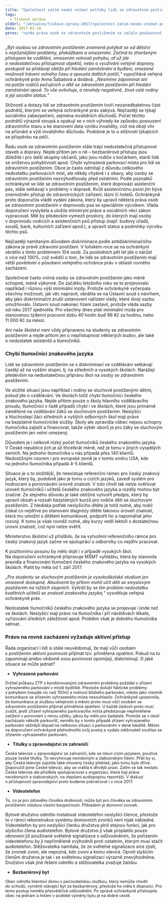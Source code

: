 ```yaml
---
title: "Společnost zatím neumí vnímat potřeby lidí se zdravotním postižením"
tags:
  - Tisková zpráva
oldUrl: "/aktualne/tiskove-zpravy-2017/spolecnost-zatim-neumi-vnimat-potreby-lidi-se-zdravotnim-postizenim"
date: 2017-03-16
perex: "<p>Na práva osob se zdravotním postižením se začalo poukazovat teprve na začátku devadesátých let a od té doby prošla naše společnost významnými změnami v přístupu k lidem se zdravotním postižením. Mnohem častěji jsou aktivně zapojeni do společnosti, studují, vykonávají běžná zaměstnání. Přesto se ukazuje, že stále nedokážeme vnímat jejich odlišné potřeby a nahlížíme na ně pohledem lidí bez postižení. To je důvodem, proč u nás lidé se zdravotním postižením stále čelí překážkám v každodenním životě, a to i v tak klíčových oblastech, jako je vzdělání, zaměstnanost nebo bydlení.</p>"
---
```


<!-- imported from the old website -->

<p><i>„Být osobou se zdravotním postižením znamená potýkat se od dětství s nejrůznějšími problémy, překážkami a omezeními. Začíná to zhoršeným přístupem ke vzdělání, omezením volnosti pohybu, ať už jde o nedostatečnou přístupnost objektů, nebo o využívání veřejné dopravy, postupně se přidávají obtíže při hledání zaměstnání a bydlení, omezené možností trávení volného času a spousta dalších potíží,“</i> vypočítává veřejná ochránkyně práv Anna Šabatová a dodává: <i>„Nesmíme zapomínat ani na potíže rodičů pečujících o dítě se zdravotním postižením při hledání zaměstnání apod. To vše ovlivňuje, a mnohdy negativně, život celé rodiny a její sociální status.“</i></p> <p>Stížnosti a dotazy lidí se zdravotním postižením tvoří nezanedbatelnou část podnětů, kterými se veřejná ochránkyně práv zabývá. Nejčastěji se týkají sociálního zabezpečení, zejména invalidních důchodů. Počet těchto podnětů výrazně stoupá a opakují se v nich výhrady ke způsobu posouzení zdravotního stavu a ke stanovení data vzniku invalidity, což má obojí vliv na přiznání a výši invalidního důchodu. Podobné je to u stížností týkajících se příspěvku na péči.</p> <p>Řadu osob se zdravotním postižením stále trápí nedostatečná přístupnost staveb a dopravy. Nejde přitom jen o ně – bezbariérové přístupy jsou důležité i pro další skupiny občanů, jako jsou rodiče s kočárkem, starší lidé se sníženou pohyblivostí apod. Chybí vyhrazená parkovací místa pro lidi se zdravotním postižením. Obce je často odmítají z důvodu celkového nedostatku parkovacích míst, ale někdy chybně i z obavy, aby osoby se zdravotním postižením nezvýhodňovaly před ostatními. Podle poznatků ochránkyně se lidé se zdravotním postižením, které doprovází asistenční pes, stále setkávají s problémy v dopravě. Kvůli asistenčnímu psovi jim bývá znemožněn přístup do zdravotnických zařízení, lázní či hotelů. Ochránkyně proto doporučila vládě vydání zákona, který by upravil některá práva osob se zdravotním postižením v doprovodu psa se speciálním výcvikem. Vláda doporučení vyslyšela a uložila ministryni práce a sociálních věcí zákon vypracovat. Měl by především vymezit prostory, do kterých mají osoby v doprovodu vodicích a asistenčních psů přístup (např. budovy úřadů, soudů, bank, kulturních zařízení apod.), a upravit status a podmínky výcviku těchto psů.</p> <p>Nejčastěji namítaným důvodem diskriminace podle antidiskriminačního zákona je právě zdravotní postižení. V loňském roce se na ochránkyni obrátilo s tímto problémem 104 osob. Za posledních pět let jde o nárůst o více než 100%, což svědčí o tom, že lidé se zdravotním postižením mají větší povědomí o působení veřejného ochránce práv v oblasti rovného zacházení.</p> <p>Společnost často vnímá osoby se zdravotním postižením jako méně schopné, méně výkonné. Do začátku letošního roku se to projevovalo například i různou výší minimální mzdy. Protože ochránkyně vyčerpala všechny možnosti, jak věc napravit, obrátila se na Ústavní soud s návrhem, aby jako diskriminační zrušil ustanovení nařízení vlády, které dvojí sazbu umožňovalo. Ústavní soud nakonec řízení zastavil, protože vláda sazby od roku 2017 sjednotila. Pro všechny dnes platí minimální mzda pro stanovenou týdenní pracovní dobu 40 hodin buď 66 Kč za hodinu, nebo 11 000 Kč za měsíc.</p> <p>Ani naše školství není vždy připraveno na studenty se zdravotním postižením a nejde přitom jen o nepřístupnost některých budov, ale také o nedostatek asistentů a tlumočníků. </p> <h3>Chybí tlumočníci znakového jazyka</h3> <p>Lidé se zdravotním postižením se s diskriminací ve vzdělávání setkávají častěji až na vyšším stupni, tj. na středních a vysokých školách. Narážejí především na nedostatečnou přípravu škol na osoby se zdravotním postižením.</p> <p>Ve složité situaci jsou například i rodiny se sluchově postiženými dětmi, pokud jde o vzdělávání. Ve školách totiž chybí tlumočníci českého znakového jazyka. Nejde přitom pouze o školy hlavního vzdělávacího proudu, tlumočníci v řadě případů chybí i ve školách, které jsou primárně zaměřené na vzdělávání žáků se sluchovým postižením. Neslyšící a hluchoslepí žáci středních a vyšších odborných škol mají právo na bezplatné tlumočnické služby. Školy ale zpravidla vůbec nejsou schopny tlumočníka zajistit a financovat, takže výběr oborů je pro žáky se sluchovým postižením jen velmi omezený. </p> <p>Důvodem je i celkově nízký počet tlumočníků českého znakového jazyka. V České republice jich je až třicetkrát méně, než je tomu v jiných vyspělých zemích. Na jednoho tlumočníka u nás připadá přes 140 klientů. Nedostižným vzorem i pro evropské země je v tomto směru USA, kde na jednoho tlumočníka připadá 4-5 klientů. </p> <p>Situace je o to složitější, že neexistuje referenční rámec pro český znakový jazyk, který by, podobně jako je tomu u cizích jazyků, zavedl systém pro hodnocení a porovnávání úrovně znalostí. V tuto chvíli tak nelze ověřovat úroveň tlumočníků i učitelů českého znakového jazyka a rozdíly mohou být značné. Ze stejného důvodu je také obtížné vytvořit předpis, který by upravil obsah a rozsah bezplatných kurzů pro rodiče dětí se sluchovým postižením. Z hlediska potřeb neslyšícího dítěte je totiž nutné, aby rodič získal co nejdříve po stanovení diagnózy dítěte takovou úroveň znalostí, která mu umožní s dítětem komunikovat, podpořit ho a napomáhat jeho rozvoji. K tomu je však rovněž nutné, aby kurzy vedli lektoři s dostatečnou úrovní znalostí, což nyní nelze ověřit.</p> <p>Ministerstvo školství už přislíbilo, že na vytvoření referenčního rámce pro český znakový jazyk začne ve spolupráci s odborníky co nejdřív pracovat.</p> <p>K pozitivnímu posunu by mělo dojít i v případě vysokých škol. Na doporučení ochránkyně připravuje MŠMT vyhlášku, která by stanovila pravidla a financování tlumočení českého znakového jazyka na vysokých školách. Platit by měla od 1. září 2017. </p> <p><i>„Pro studenty se sluchovým postižením je vysokoškolské studium jen omezeně dostupné. Absolventi by přitom mohli učit děti se smyslovým postižením na nižších stupních. Vyřešil by se tím problém nedostatku kvalitních učitelů se znalostí znakového jazyka,“</i> vysvětluje veřejná ochránkyně práv.</p> <p>Nedostatek tlumočníků českého znakového jazyka se projevuje i jinde než ve školách. Neslyšící mají právo na tlumočníka i při návštěvách lékaře, vyřizování úředních záležitostí apod. Problém však je dobrého tlumočníka sehnat.</p> <h3>Právo na rovné zacházení vyžaduje aktivní přístup</h3> <p>Řada organizací i lidí si stále neuvědomují, že mají vůči osobám s postižením aktivní povinnost přijímat tzv. přiměřená opatření. Pokud na to zapomínají anebo vědomě svou povinnost opomíjejí, diskriminují. O jaké situace se může jednat?</p><ul><li><b>Vyhrazené parkování</b></li></ul><p><span style="font-size: 12.8px;">Držitel průkazu ZTP s kombinovanými zdravotními problémy požádal o zřízení vyhrazeného parkování v místě bydliště. Přestože doložil faktické problémy s pohybem (neujde víc než 150m) a nutnost blízkého parkování, město jako vlastník komunikace se zřízením vyhrazeného místa nesouhlasilo. Ochránkyně upozornila, že komunikace je službou veřejnosti a město proto musí vůči osobám se zdravotním postižením přijímat přiměřená opatření. U každé žádosti proto musí zvážit, jestli zřízení vyhrazeného parkovacího místa představuje nepřiměřené zatížení v porovnání s mírou užitku, jakou by mělo pro žadatele. Protože se v okolí nacházelo několik parkovišť, nemělo by v tomto případě zřízení vyhrazeného parkování vážnější dopad na celkovou situaci s parkováním v dané lokalitě. Město na doporučení ochránkyně přehodnotilo svůj postoj a vydalo stěžovateli souhlas se zřízením vyhrazeného parkování.</span></p><ul><li><b>Titulky u zpravodajství ze zahraničí</b></li></ul><p><span style="font-size: 12.8px;">Česká televize u zpravodajství ze zahraničí, kde se mluví cizím jazykem, používá pouze české titulky. To nevyhovuje nevidomým a slabozrakým lidem. Přáli by si, aby Česká televize zajistila také mluvený český překlad, jako tomu bylo dříve. Doporučili jsme České televizi, aby se vrátila k dřívější praxi. Zatím se tak nestalo. Česká televize ale přislíbila spolupracovat s organizací, která hají práva nevidomých a slabozrakých, na zlepšení audiopopisu reportáží. V diskuzi o přístupnosti zpravodajství proto budeme pokračovat i v roce 2017.</span></p><ul><li><b>Videotelefon</b></li></ul><p><span style="font-size: 12.8px;">To, co je pro zdravého člověka drobností, může být pro člověka se zdravotním postižením otázkou vlastní bezpečnosti. Příkladem je domovní zvonek.</span></p> <p>Bytové družstvo odmítlo instalovat videotelefon neslyšící člence, přestože to v rámci rekonstrukce systému domovních zvonků není nijak nákladné. Videotelefon by pro neslyšící členku družstva plnil stejnou funkci, jak pro slyšícího člena audiotelefon. Bytové družstvo jí však proplatilo pouze obnovení již používané světelné signalizace s odůvodněním, že pořízením videotelefonu by jí nepřiměřeně zvýhodnili proti ostatním, kterým musí stačit audiotelefon. Stěžovatelka namítala, že ze světelné signalizace sice zjistí, že zvonek zvoní, ale nepozná, kdo zvoní a komu otevírá. Oproti slyšícím členům družstva je tak i se světelnou signalizací výrazně znevýhodněna. Družstvo však jiné řešení odmítlo a stěžovatelka zvažuje žalobu.</p><ul><li><b>Bezbariérový byt</b></li></ul><p><span style="font-size: 12.8px;">Obec odmítla klientovi domu s pečovatelskou službou, který nemůže chodit do schodů, vyměnit stávající byt za bezbariérový, přestože ho měla k dispozici. Pro tento postup neměla přesvědčivé odůvodnění. Po zprávě ochránkyně přistoupila obec na jednání a řešení v podobě výměny bytu je na dobré cestě.</span></p>
